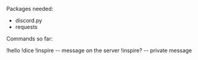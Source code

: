 Packages needed:

* discord.py
* requests


Commands so far:

!hello
!dice
!inspire  -- message on the server
!inspire? -- private message
